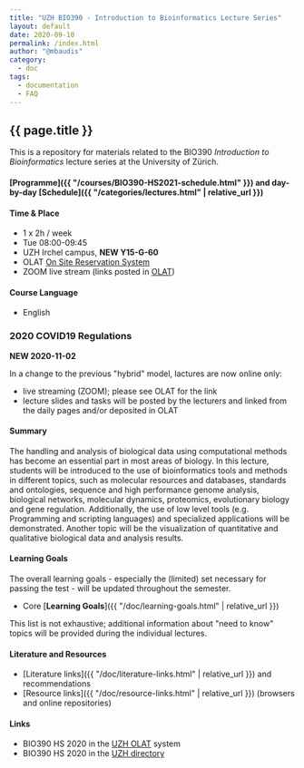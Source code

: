 ```yaml
---
title: "UZH BIO390 - Introduction to Bioinformatics Lecture Series"
layout: default
date: 2020-09-10
permalink: /index.html
author: "@mbaudis"
category:
  - doc
tags:
  - documentation
  - FAQ
---
```


## {{ page.title }}

This is a repository for materials related to the BIO390 _Introduction to Bioinformatics_ lecture series at the University of Zürich.

#### [Programme]({{ "/courses/BIO390-HS2021-schedule.html" }}) and day-by-day [Schedule]({{ "/categories/lectures.html" | relative_url }})

#### Time & Place

* 1 x 2h / week
* Tue 08:00-09:45
* UZH Irchel campus, **NEW Y15-G-60**
* OLAT [On Site Reservation System](https://lms.uzh.ch/auth/RepositoryEntry/16814276758/CourseNode/102334338362995)
* ZOOM live stream (links posted in [OLAT](https://lms.uzh.ch/auth/RepositoryEntry/16814276758/CourseNode/85421310414617))

#### Course Language

* English

### 2020 COVID19 Regulations

**NEW 2020-11-02**

In a change to the previous "hybrid" model, lactures are now online only:

<!--
Due to the limits imposed on on-site access, an "[On Site Reservation System](https://lms.uzh.ch/auth/RepositoryEntry/16814276758/CourseNode/102334338362995)"
has been established. It will allow a (rotating) set of students to attend the
lectures on Irchel. With the current numbers of registered students we expect to
be able to host ca. 50% per lecture on site.

Additional to this, remote options will be provided:
-->

* live streaming (ZOOM); please see OLAT for the link
* lecture slides and tasks will be posted by the lecturers and linked from the
daily pages and/or deposited in OLAT
<!--
* podcasts will be made available (with delay)

However, while those remote options will provide an alternative we still encourage
in person attendance while observing the [university's safety concept](https://www.uzh.ch/cmsssl/en/about/coronavirus/safetyconcept.html) and regulations.
-->

#### Summary

The handling and analysis of biological data using computational methods has become an essential part in most areas of biology. In this lecture, students will be introduced to the use of bioinformatics tools and methods in different topics, such as molecular resources and databases, standards and ontologies, sequence and high performance genome analysis, biological networks, molecular dynamics, proteomics, evolutionary biology and gene regulation. Additionally, the use of low level tools (e.g. Programming and scripting languages) and specialized applications will be demonstrated. Another topic will be the visualization of quantitative and qualitative biological data and analysis results.

#### Learning Goals

The overall learning goals - especially the (limited) set necessary for passing the test - will be updated throughout the semester.

* Core [__Learning Goals__]({{ "/doc/learning-goals.html" | relative_url }})

This list is not exhaustive; additional information about "need to know" topics
will be provided during the individual lectures.

#### Literature and Resources

* [Literature links]({{ "/doc/literature-links.html" | relative_url }}) and recommendations
* [Resource links]({{ "/doc/resource-links.html" | relative_url }}) (browsers and online repositories)

#### Links

* BIO390 HS 2020 in the [UZH OLAT](https://lms.uzh.ch/auth/RepositoryEntry/16814276758/CourseNode/85421310414617) system
* BIO390 HS 2020 in the [UZH directory](https://studentservices.uzh.ch/uzh/anonym/vvz/index.html?#/details/2020/003/SM/51009472)
